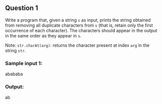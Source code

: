 ## Question 1

Write a program that, given a string `s` as input, prints the string obtained from removing all duplicate characters from `s` (that is, retain only the first occurrence of each character). The characters should appear in the output in the same order as they appear in `s`.

Note: `str.charAt(arg)`: returns the character present at index `arg` in the string `str`.

### Sample input 1:
abababa

### Output:
ab
